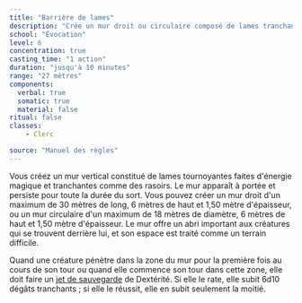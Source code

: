 ```yaml
---
title: "Barrière de lames"
description: "Crée un mur droit ou circulaire composé de lames tranchantes."
school: "Évocation"
level: 6
concentration: true
casting_time: "1 action"
duration: "jusqu'à 10 minutes"
range: "27 mètres"
components:
  verbal: true
  somatic: true
  material: false
ritual: false
classes:
    - Clerc

source: "Manuel des règles"
---
```

Vous créez un mur vertical constitué de lames tournoyantes faites d'énergie magique et tranchantes comme des rasoirs. Le mur apparaît à portée et persiste pour toute la durée du sort. Vous pouvez créer un mur droit d'un maximum de 30 mètres de long, 6 mètres de haut et 1,50 mètre d'épaisseur, ou un mur circulaire d'un maximum de 18  mètres de diamètre, 6 mètres de haut et 1,50 mètre d'épaisseur. Le mur offre un abri important aux créatures qui se trouvent derrière lui, et son espace est traité comme un terrain difficile.

Quand une créature pénètre dans la zone du mur pour la première fois au cours de son tour ou quand elle commence son tour dans cette zone, elle doit faire un [jet de sauvegarde](/utiliser-les-caracteristiques/#jets-de-sauvegarde) de Dextérité. Si elle le rate, elle subit 6d10 dégâts tranchants ; si elle le réussit, elle en subit seulement la moitié.
